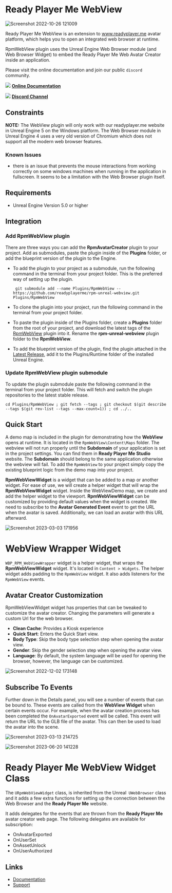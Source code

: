 # Ready Player Me WebView

![Screenshot 2022-10-26 121009](https://user-images.githubusercontent.com/108666572/198000086-7771d6a5-70cc-4b39-b087-b0533257d9be.png)

Ready Player Me WebView is an extension to www.readyplayer.me avatar platform, which helps you to open an integrated web browser at runtime.

RpmWebView plugin uses the Unreal Engine Web Browser module (and Web Browser Widget) to embed the Ready Player Me Web Avatar Creator inside an application.

Please visit the online documentation and join our public `discord` community.

![](https://i.imgur.com/zGamwPM.png) **[Online Documentation]( https://docs.readyplayer.me/ready-player-me/integration-guides/unreal-sdk )**

![](https://i.imgur.com/FgbNsPN.png) **[Discord Channel]( https://discord.gg/9veRUu2 )**

## Constraints

**NOTE:** The WebView plugin will only work with our readyplayer.me website in Unreal Engine 5 on the Windows platform. The Web Browser module in Unreal Engine 4 uses a very old version of Chromium which does not support all the modern web browser features.

### Known Issues
- there is an issue that prevents the mouse interactions from working correctly on some windows machines when running in the application in fullscreen. It seems to be a limitation with the Web Browser plugin itself. 

## Requirements

- Unreal Engine Version 5.0 or higher

## Integration

### Add RpmWebView plugin

There are three ways you can add the **RpmAvatarCreator** plugin to your project. Add as submodules, paste the plugin inside of the **Plugins** folder, or add the blueprint version of the plugin to the Engine.

- To add the plugin to your project as a submodule, run the following command in the terminal from your project folder. This is the preferred way of setting up the plugin.

  ```
   git submodule add --name Plugins/RpmWebView -- https://github.com/readyplayerme/rpm-unreal-webview.git Plugins/RpmWebView
  ```

- To clone the plugin into your project, run the following command in the terminal from your project folder.

- To paste the plugin inside of the Plugins folder, create a **Plugins** folder from the root of your project, and download the latest tags of the [RpmWebView](https://github.com/readyplayerme/rpm-unreal-webview.git) plugin into it. Rename the **rpm-unreal-webview** plugin folder to the **RpmWebView**.

- To add the blueprint version of the plugin, find the plugin attached in the [Latest Release](https://github.com/readyplayerme/rpm-unreal-webview/releases/latest), add it to the Plugins/Runtime folder of the installed Unreal Engine.

### Update RpmWebView plugin submodule

To update the plugin submodule paste the following command in the terminal from your project folder. This will fetch and switch the plugin repositories to the latest stable release.

  ```
  cd Plugins/RpmWebView ; git fetch --tags ; git checkout $(git describe --tags $(git rev-list --tags --max-count=1)) ; cd ../..
  ```

## Quick Start

A demo map is included in the plugin for demonstrating how the **WebView** opens at runtime. It is located in the `RpmWebView\Content\Maps` folder.
The webview will not run properly until the **Subdomain** of your application is set in the project settings. You can find them in **Ready Player Me Studio** website.
The **Subdomain** should belong to the same application otherwise the webview will fail.
To add the `RpmWebView` to your project simply copy the existing blueprint logic from the demo map into your project.

**RpmWebViewWidget** is a widget that can be added to a map or another widget.
For ease of use, we will create a helper widget that will wrap the **RpmWebViewWidget** widget.
Inside the WebViewDemo map, we create and add the helper widget to the viewport.
**RpmWebViewWidget** can be customized by providing default values when the widget is created.
We need to subscribe to the **Avatar Generated Event** event to get the URL when the avatar is saved.
Additionally, we can load an avatar with this URL afterward.

![Screenshot 2023-03-03 171956](https://github.com/readyplayerme/rpm-unreal-webview/assets/3124894/41d93145-797f-45c0-86df-dc407b1497f0)

# WebView Wrapper Widget

`WBP_RPM_WebViewWrapper` widget is a helper widget, that wraps the **RpmWebViewWidget** widget. It's located in `Content > Widgets`.
The helper widget adds padding to the `RpmWebView` widget. It also adds listeners for the `RpmWebView` events.

## Avatar Creator Customization

RpmWebViewWidget widget has properties that can be tweaked to customize the avatar creator. Changing the parameters will generate a custom Url for the web browser.
- **Clean Cache**: Provides a Kiosk experience
- **Quick Start**: Enters the Quick Start view.
- **Body Type**: Skip the body type selection step when opening the avatar view.
- **Gender**: Skip the gender selection step when opening the avatar view.
- **Language**: By default, the system language will be used for opening the browser, however, the language can be customized.

![Screenshot 2022-12-02 173148](https://user-images.githubusercontent.com/3124894/205340278-cc75a168-7813-4e32-bfdb-e44e41f00555.png)

## Subscribe To Events

Further down in the Details panel, you will see a number of events that can be bound to.
These events are called from the **WebView Widget** when certain events occur.
For example, when the avatar creation process has been completed the `OnAvatarExported` event will be called.
This event will return the URL to the GLB file of the avatar. This can then be used to load the avatar into the scene.

![Screenshot 2023-03-13 214725](https://github.com/readyplayerme/rpm-unreal-webview/assets/3124894/ecbf65cc-9231-4816-96c4-8ce1420077e4)

![Screenshot 2023-06-20 141228](https://github.com/readyplayerme/rpm-unreal-webview/assets/3124894/a21d733e-28f0-4f3f-b413-02ac3fb67c5c)

# Ready Player Me WebView Widget Class

The `URpmWebViewWidget` class, is inherited from the Unreal` UWebBrowser` class and it adds a few extra functions for setting up the connection between the Web Browser and the **Ready Player Me** website.

It adds delegates for the events that are thrown from the **Ready Player Me** avatar creator web page.
The following delegates are available for subscription: 
- OnAvatarExported
- OnUserSet
- OnAssetUnlock
- OnUserAuthorized

## Links
- [Documentation](https://docs.readyplayer.me/ready-player-me/integration-guides/unreal-engine)
- [Support](https://docs.readyplayer.me/ready-player-me/integration-guides/unreal-engine/troubleshooting)
